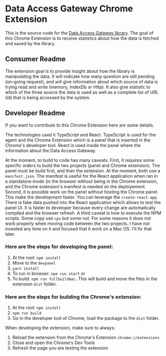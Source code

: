 # Data Access Gateway Chrome Extension

This is the source code for the [Data Access Gateway library](https://github.com/MrDesjardins/dataaccessgateway). The goal of this Chrome Extension is to receive statistics about how the data is fetched and saved by the library.

## Consumer Readme
The extension goal is to provide insight about how the library is manipulating the data. It will indicate how many question are still pending (on-going request), and will give information about which source of data is trying read and write (memory, IndexDb or Http). It also give statistic to which of the three source the data is used as well as a complete list of URL (id) that is being accessed by the system.

## Developer Readme
If you want to contribute to this Chrome Extension here are some details.

The technologies used it TypeScript and React. TypeScript is used for the agent and the Chrome Extension which is a panel that is inserted in the Chrome's developer tool. React is used inside the panel where the information about the Data Access Gateway.

At the moment, to build to code has many caveats. First, it requires some specific orders to build the two projects (panel and Chrome extension). The panel must be build first, and then the extension. At the moment, both use a `manifest.json`. The manifest is useful for the React application when ran in a standalone mode (in the browser without being in the Chrome extension, and the Chrome extension's manifest is needed on the deployement. Second, it is possible work on the panel without hosting the Chrome panel. This make the development faster. You can leverage the `create-react-app`. There is fake data pushed into the React application which allows to test the panel UI. It is faster to developer because every change are automatically compiled and the browser refresh. A third caveat is how to execute the NPM scripts. Some copy use `cpx` but some not. For some reasons it does not work properly when moving code between the two projects. I have not invested any time on it and focused that it work on a Mac OS. I'll fix that later.

### Here are the steps for developing the panel:

1. At the root: `npm install`
2. Move to the `devpanel`
3. `yarn install`
4. To run in browser: `npm run start`
or
4. To build: `npm run fullbuildmac`. This will build and move the files in the extension `dist` folder.

### Here are the steps for building the Chrome's extension:

1. At the root: `npm install`
2. `npm run build`
3. Go in the developer tool of Chrome, load the package to the `dist` folder.

When developing the extension, make sure to always:

1. Reload the extension from the Chrome's Extension `chrome://extensions`
2. Close and open the Chrome's Dev Tools
3. Refresh the page you are testing the extension